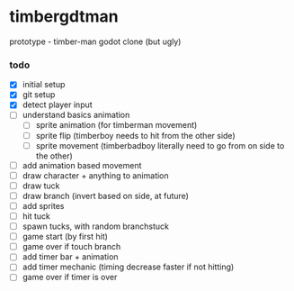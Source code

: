 # timbergdtman
prototype - timber-man godot clone (but ugly)

### todo
- [x] initial setup
- [x] git setup
- [x] detect player input
- [ ] understand basics animation
  - [ ] sprite animation (for timberman movement)
  - [ ] sprite flip (timberboy needs to hit from the other side)
  - [ ] sprite movement (timberbadboy literally need to go from on side to the other)
- [ ] add animation based movement
- [ ] draw character + anything to animation
- [ ] draw tuck
- [ ] draw branch (invert based on side, at future)
- [ ] add sprites
- [ ] hit tuck
- [ ] spawn tucks, with random branchstuck
- [ ] game start (by first hit)
- [ ] game over if touch branch
- [ ] add timer bar + animation
- [ ] add timer mechanic (timing decrease faster if not hitting)
- [ ] game over if timer is over
